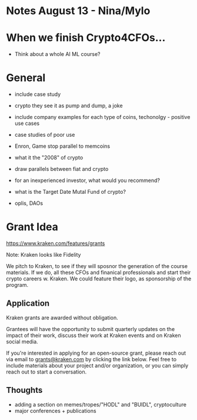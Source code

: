 # Notes August 13 - Nina/Mylo
# When we finish Crypto4CFOs...
- Think about a whole AI ML course?

# General 
- include case study
- crypto they see it as pump and dump, a joke
- include company examples for each type of coins, techonolgy - positive use cases
- case studies of poor use
- Enron, Game stop parallel to memcoins
- what it the "2008" of crypto
- draw parallels between fiat and crypto
- for an inexperienced investor, what would you recommend? 
- what is the Target Date Mutal Fund of crypto?  

- oplis, DAOs

# Grant Idea 
https://www.kraken.com/features/grants

Note: Kraken looks like Fidelity 

We pitch to Kraken, to see if they will sposnor the generation of the course materials. 
If we do, all these CFOs and finanical professionals and start their crypto careers w. Kraken. 
We could feature their logo, as sponsorship of the program. 



## Application
Kraken grants are awarded without obligation.  

Grantees will have the opportunity to submit quarterly updates on the impact of their work, discuss their work at Kraken events and on Kraken social media.

If you're interested in applying for an open-source grant, please reach out via email to grants@kraken.com by clicking the link below. Feel free to include materials about your project and/or organization, or you can simply reach out to start a conversation.

## Thoughts
- adding a section on memes/tropes/"HODL" and "BUIDL", cryptoculture
- major conferences + publications 
